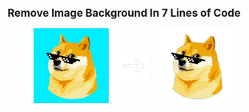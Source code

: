 ## Remove Image Background In 7 Lines of Code

<div style="display: flex; flex-direction: row; gap: 20px; justify-content: center">
    <img height="150" src="image_before.jpg">
    <img style="align-self: center" height="60" src="arrow.png">
    <img height="150" src="../image_after.png">
</div>